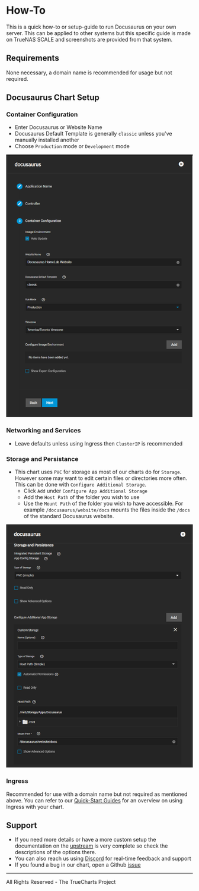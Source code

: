 # How-To

This is a quick how-to or setup-guide to run Docusaurus on your own server.
This can be applied to other systems but this specific guide is made on TrueNAS SCALE and screenshots are provided from that system.

## Requirements

None necessary, a domain name is recommended for usage but not required.

## Docusaurus Chart Setup

### Container Configuration

- Enter Docusaurus or Website Name
- Docusaurus Default Template is generally `classic` unless you've manually installed another
- Choose `Production` mode or `Development` mode

![container-config](img/Container-Config.png)

### Networking and Services

- Leave defaults unless using Ingress then `ClusterIP` is recommended

### Storage and Persistance

- This chart uses `PVC` for storage as most of our charts do for `Storage`. However some may want to edit certain files or directories more often. This can be done with `Configure Additional Storage`.
  - Click `Add` under `Configure App Additional Storage`
  - Add the `Host Path` of the folder you wish to use
  - Use the `Mount Path` of the folder you wish to have accessible. For example `/docusaurus/website/docs` mounts the files inside the `/docs` of the standard Docusaurus website.

![Storage](img/Storage.png)

### Ingress

Recommended for use with a domain name but not required as mentioned above. You can refer to our [Quick-Start Guides](https://truecharts.org/docs/manual/SCALE%20Apps/Quick-Start%20Guides/add-ingress) for an overview on using Ingress with your chart.

## Support

- If you need more details or have a more custom setup the documentation on the [upstream](https://github.com/facebook/docusaurus) is very complete so check the descriptions of the options there.
- You can also reach us using [Discord](https://discord.gg/tVsPTHWTtr) for real-time feedback and support
- If you found a bug in our chart, open a Github [issue](https://github.com/truecharts/apps/issues/new/choose)

---

All Rights Reserved - The TrueCharts Project
